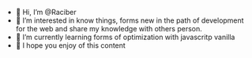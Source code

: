 - 👋 Hi, I’m @Raciber
- 👀 I’m interested in know things, forms new in the path of development for the web and share my knowledge with others person. 
- 🌱 I’m currently learning forms of optimization with javascritp vanilla
- 💞️ I hope you enjoy of this content

